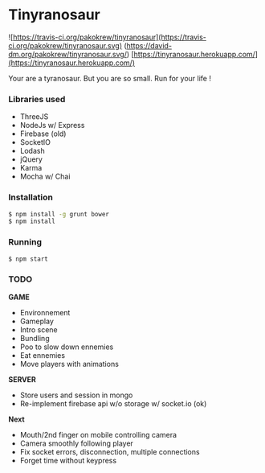 Tinyranosaur
===================
![https://travis-ci.org/pakokrew/tinyranosaur](https://travis-ci.org/pakokrew/tinyranosaur.svg) (https://david-dm.org/pakokrew/tinyranosaur.svg/) 
[https://tinyranosaur.herokuapp.com/](https://tinyranosaur.herokuapp.com/)

Your are a tyranosaur. But you are so small. Run for your life !

### Libraries used
* ThreeJS
* NodeJs w/ Express
* Firebase (old)
* SocketIO
* Lodash
* jQuery
* Karma
* Mocha w/ Chai

### Installation

```sh
$ npm install -g grunt bower
$ npm install
```

### Running

```sh
$ npm start
```

### TODO

**GAME**
* Environnement
* Gameplay
* Intro scene
* Bundling
* Poo to slow down ennemies
* Eat ennemies
* Move players with animations

**SERVER**
* Store users and session in mongo
* Re-implement firebase api w/o storage w/ socket.io (ok)

**Next**
* Mouth/2nd finger on mobile controlling camera
* Camera smoothly following player
* Fix socket errors, disconnection, multiple connections
* Forget time without keypress
